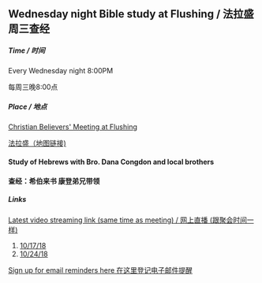 ## Wednesday night Bible study at Flushing / 法拉盛周三查经

##### Time / 时间

Every Wednesday night 8:00PM

每周三晚8:00点

##### Place / 地点
[Christian Believers' Meeting at Flushing](https://www.google.com/maps/place/Christian+Believers+Meeting/@40.7524083,-73.8137922,18z/data=!4m12!1m6!3m5!1s0x89c2603f33468b6d:0xe2592267e26adf67!2sChristian+Believers+Meeting!8m2!3d40.75226!4d-73.81273!3m4!1s0x89c2603f33468b6d:0xe2592267e26adf67!8m2!3d40.75226!4d-73.81273)

[法拉盛（地图链接)](https://www.google.com/maps/place/Christian+Believers+Meeting/@40.7524083,-73.8137922,18z/data=!4m12!1m6!3m5!1s0x89c2603f33468b6d:0xe2592267e26adf67!2sChristian+Believers+Meeting!8m2!3d40.75226!4d-73.81273!3m4!1s0x89c2603f33468b6d:0xe2592267e26adf67!8m2!3d40.75226!4d-73.81273)

#### Study of Hebrews with Bro. Dana Congdon and local brothers
#### 查经：希伯来书 康登弟兄带领

##### Links
[Latest video streaming link (same time as meeting) / 网上直播 (跟聚会时间一样)](https://www.youtube.com/channel/UC7UZEHXdMH0Y3DwmdzITyow)
1. [10/17/18](https://www.youtube.com/watch?v=ybarWxXomX0&feature=youtu.be)
2. [10/24/18](https://www.youtube.com/watch?v=GgqdfXQ06MQ&feature=youtu.be) 

[Sign up for email reminders here 在这里登记电子邮件提醒](https://goo.gl/forms/D87k7VBsuQMKpyJs2)




